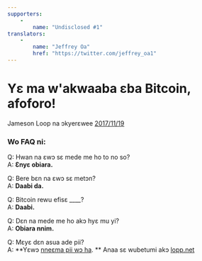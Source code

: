 ```yaml
---
supporters: 
    - 
        name: "Undisclosed #1"
translators: 
    - 
        name: "Jeffrey Oa"
        href: "https://twitter.com/jeffrey_oa1"
---
```


# Yɛ ma w'akwaaba ɛba Bitcoin, afoforo!

Jameson Loop na ɔkyerɛwee [2017/11/19](https://twitter.com/lopp/status/932350908461133825)

<LanguageDropdown/>

### Wo FAQ ni:

Q: Hwan na ɛwɔ sɛ mede me ho to no so?                    
A: **Ɛnyɛ obiara.**

Q: Bere bɛn na ɛwɔ sɛ metɔn?                                      
A: **Daabi da.**

Q: Bitcoin rewu efisɛ ____?                                          
A: **Daabi.**


Q: Dɛn na mede me ho akɔ hyɛ mu yi?                         
A: **Obiara nnim.**

Q: Mɛyɛ dɛn asua ade pii?                                             
A:  **Yɛwɔ [nneɛma pii wɔ ha](/int/en/translations/). ** Anaa sɛ wubetumi akɔ [lopp.net](https://www.lopp.net/bitcoin-information.html)

